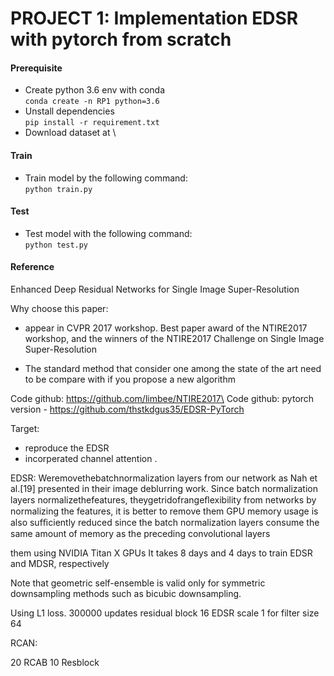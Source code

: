 PROJECT 1: Implementation EDSR with pytorch from scratch
=============

#### Prerequisite
- Create python 3.6 env with conda\
`conda create -n RP1 python=3.6`
- Unstall dependencies\
`pip install -r requirement.txt`
- Download dataset at \

#### Train
- Train model by the following command:\
`python train.py`

#### Test 
- Test model with the following command:\
`python test.py`

#### Reference

Enhanced Deep Residual Networks for Single Image Super-Resolution

Why choose this paper:
- appear in CVPR 2017 workshop. Best paper award of the NTIRE2017 workshop, and the winners of the NTIRE2017 Challenge on Single Image Super-Resolution

- The standard method that consider one among the state of the art need to be compare with if you propose a new algorithm 


Code github: https://github.com/limbee/NTIRE2017\
Code github: pytorch version - https://github.com/thstkdgus35/EDSR-PyTorch

Target:
- reproduce the EDSR
- incorperated channel attention . 


EDSR:
Weremovethebatchnormalization layers from our network as Nah et al.[19] presented in their image deblurring work. Since batch normalization layers normalizethefeatures, theygetridofrangeﬂexibility from networks by normalizing the features, it is better to remove them
 GPU memory usage is also sufﬁciently reduced since the batch normalization layers consume the same amount of memory as the preceding convolutional layers


them using NVIDIA Titan X GPUs
It takes 8 days and 4 days to train EDSR and MDSR, respectively

Note that geometric self-ensemble is valid only for symmetric downsampling methods such as bicubic downsampling.

Using L1 loss.
300000 updates
residual block 16
EDSR scale 1 for filter size 64  

RCAN:

20 RCAB
10 Resblock

